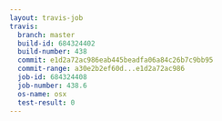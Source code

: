 ```yaml
---
layout: travis-job
travis:
  branch: master
  build-id: 684324402
  build-number: 438
  commit: e1d2a72ac986eab445beadfa06a84c26b7c9bb95
  commit-range: a30e2b2ef60d...e1d2a72ac986
  job-id: 684324408
  job-number: 438.6
  os-name: osx
  test-result: 0
---
```


